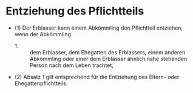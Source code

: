 # Entziehung des Pflichtteils

- (1) Der Erblasser kann einem Abkömmling den Pflichtteil entziehen, wenn der Abkömmling <dl><dt>1.</dt><dd style="font-weight:normal;font-style:normal;text-decoration:none;"><div>dem Erblasser, dem Ehegatten des Erblassers, einem anderen Abkömmling oder einer dem Erblasser ähnlich nahe stehenden Person nach dem Leben trachtet,

- (2) Absatz 1 gilt entsprechend für die Entziehung des Eltern- oder Ehegattenpflichtteils.

